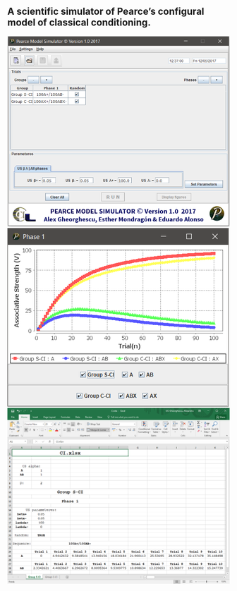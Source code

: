 ## **A scientific simulator of Pearce’s configural model of classical conditioning.**
![Alt Text](https://github.com/heevmo/ScientificSimulator/blob/master/others/mainInterface.png)
![Alt Text](https://github.com/heevmo/ScientificSimulator/blob/master/others/displayFigures.png)
![Alt Text](https://github.com/heevmo/ScientificSimulator/blob/master/others/excel.png)
